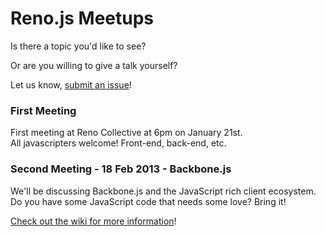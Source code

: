 Reno.js Meetups
===============

Is there a topic you'd like to see?

Or are you willing to give a talk yourself?

Let us know, [submit an issue](https://github.com/RenoJS/meetups/issues?state=open)!


### First Meeting
First meeting at Reno Collective at 6pm on January 21st.   
All javascripters welcome! Front-end, back-end, etc.


### Second Meeting - 18 Feb 2013 - Backbone.js
We'll be discussing Backbone.js and the JavaScript rich client ecosystem.   
Do you have some JavaScript code that needs some love? Bring it!

[Check out the wiki for more information](https://github.com/RenoJS/meetups/wiki)!